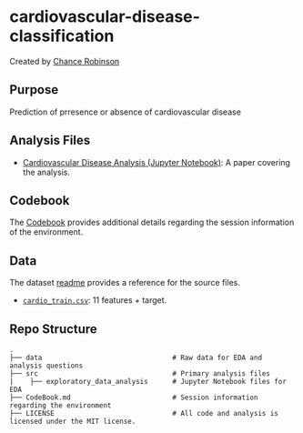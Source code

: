 # cardiovascular-disease-classification

Created by [Chance Robinson](https://github.com/RobinsonCW)

## Purpose
Prediction of prresence or absence of cardiovascular disease


## Analysis Files

* [Cardiovascular Disease Analysis (Jupyter Notebook)](https://google.com): A paper covering the analysis. 


## Codebook
The [Codebook](https://github.com/RobinsonCW/PUBGFinishPlacementAnalysis/blob/master/CodeBook.md) provides additional details regarding the session information of the environment.


## Data

The dataset [readme](https://github.com/RobinsonCW/CardiovascularDiseaseClassification/blob/master/data/README.md) provides a reference for the source files.

* [`cardio_train.csv`](https://github.com/RobinsonCW/CardiovascularDiseaseClassification/blob/master/data/cardio_train.csv):  11 features + target.


## Repo Structure
    .
    ├── data                                # Raw data for EDA and analysis questions
    ├── src                                 # Primary analysis files
    |    ├── exploratory_data_analysis      # Jupyter Notebook files for EDA
    ├── CodeBook.md                         # Session information regarding the environment
    ├── LICENSE                             # All code and analysis is licensed under the MIT license.